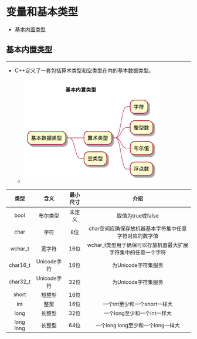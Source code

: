 # 变量和基本类型

  + [基本内置类型](#基本内置类型)

## 基本内置类型

***

  + C++定义了一套包括算术类型和空类型在内的基本数据类型。

    - ![](./resources/basicDataTypes.png)

| 类型 | 含义 | 最小尺寸 | 介绍 |
| :----: | :----: | :----: | :----: |
| bool | 布尔类型 | 未定义 | 取值为true或false |
| char | 字符 | 8位 | char空间应确保存放机器基本字符集中任意字符对应的数字值|
| wchar_t | 宽字符| 16位 | wchar_t类型用于确保可以存放机器最大扩展字符集中的任意一个字符 |
| char16_t | Unicode字符 | 16位 | 为Unicode字符集服务 |
| char32_t | Unicode字符 | 32位 | 为Unicode字符集服务 |
| short | 短整型 | 16位 | |
| int | 整型 | 16位 | 一个int至少和一个short一样大 |
| long | 长整型 | 32位 | 一个long至少和一个int一样大 |
| long long | 长整型 | 64位 | 一个long long至少和一个long一样大 |
